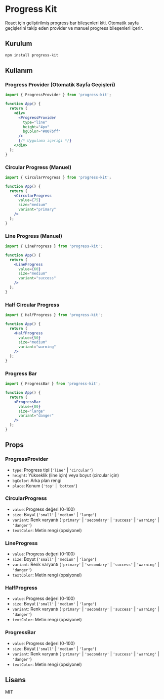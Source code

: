 # Progress Kit

React için geliştirilmiş progress bar bileşenleri kiti. Otomatik sayfa geçişlerini takip eden provider ve manuel progress bileşenleri içerir.

## Kurulum

```bash
npm install progress-kit
```

## Kullanım

### Progress Provider (Otomatik Sayfa Geçişleri)

```jsx
import { ProgressProvider } from 'progress-kit';

function App() {
  return (
    <div>
      <ProgressProvider 
        type="line" 
        height="4px" 
        bgColor="#007bff"
      />
      {/* Uygulama içeriği */}
    </div>
  );
}
```

### Circular Progress (Manuel)

```jsx
import { CircularProgress } from 'progress-kit';

function App() {
  return (
    <CircularProgress 
      value={75} 
      size="medium"
      variant="primary"
    />
  );
}
```

### Line Progress (Manuel)

```jsx
import { LineProgress } from 'progress-kit';

function App() {
  return (
    <LineProgress 
      value={60} 
      size="medium"
      variant="success"
    />
  );
}
```

### Half Circular Progress

```jsx
import { HalfProgress } from 'progress-kit';

function App() {
  return (
    <HalfProgress 
      value={50} 
      size="medium"
      variant="warning"
    />
  );
}
```

### Progress Bar

```jsx
import { ProgressBar } from 'progress-kit';

function App() {
  return (
    <ProgressBar 
      value={80} 
      size="large"
      variant="danger"
    />
  );
}
```

## Props

### ProgressProvider
- `type`: Progress tipi (`'line'` | `'circular'`)
- `height`: Yükseklik (line için) veya boyut (circular için)
- `bgColor`: Arka plan rengi
- `place`: Konum (`'top'` | `'bottom'`)

### CircularProgress
- `value`: Progress değeri (0-100)
- `size`: Boyut (`'small'` | `'medium'` | `'large'`)
- `variant`: Renk varyantı (`'primary'` | `'secondary'` | `'success'` | `'warning'` | `'danger'`)
- `textColor`: Metin rengi (opsiyonel)

### LineProgress
- `value`: Progress değeri (0-100)
- `size`: Boyut (`'small'` | `'medium'` | `'large'`)
- `variant`: Renk varyantı (`'primary'` | `'secondary'` | `'success'` | `'warning'` | `'danger'`)
- `textColor`: Metin rengi (opsiyonel)

### HalfProgress
- `value`: Progress değeri (0-100)
- `size`: Boyut (`'small'` | `'medium'` | `'large'`)
- `variant`: Renk varyantı (`'primary'` | `'secondary'` | `'success'` | `'warning'` | `'danger'`)
- `textColor`: Metin rengi (opsiyonel)

### ProgressBar
- `value`: Progress değeri (0-100)
- `size`: Boyut (`'small'` | `'medium'` | `'large'`)
- `variant`: Renk varyantı (`'primary'` | `'secondary'` | `'success'` | `'warning'` | `'danger'`)
- `textColor`: Metin rengi (opsiyonel)

## Lisans

MIT 
